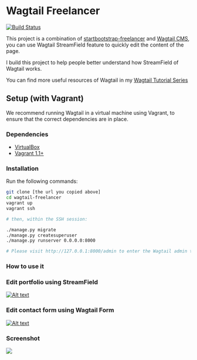 # Wagtail Freelancer

[![Build Status](https://travis-ci.org/michael-yin/wagtail-freelancer.svg?branch=master)](https://travis-ci.org/michael-yin/wagtail-freelancer)

This project is a combination of [startbootstrap-freelancer](https://github.com/BlackrockDigital/startbootstrap-freelancer) and [Wagtail CMS](https://github.com/wagtail/wagtail), you can use Wagtail StreamField feature to quickly edit the content of the page.

I build this project to help people better understand how StreamField of Wagtail works.

You can find more useful resources of Wagtail in my [Wagtail Tutorial Series](https://blog.michaelyin.info/wagtail-tutorials/)

Setup (with Vagrant)
--------------------

We recommend running Wagtail in a virtual machine using Vagrant, to ensure that the correct dependencies are in place.

### Dependencies
 - [VirtualBox](https://www.virtualbox.org/)
 - [Vagrant 1.1+](http://www.vagrantup.com)

### Installation

Run the following commands:

```bash
git clone [the url you copied above]
cd wagtail-freelancer
vagrant up
vagrant ssh

# then, within the SSH session:

./manage.py migrate
./manage.py createsuperuser
./manage.py runserver 0.0.0.0:8000

# Please visit http://127.0.0.1:8000/admin to enter the Wagtail admin to edit the page
```

### How to use it

### Edit portfolio using StreamField

[![Alt text](https://img.youtube.com/vi/_YMm6sah1F8/0.jpg)](https://www.youtube.com/watch?v=_YMm6sah1F8)

### Edit contact form using Wagtail Form

[![Alt text](https://img.youtube.com/vi/c_ItEbb_Zhw/0.jpg)](https://www.youtube.com/watch?v=c_ItEbb_Zhw)

### Screenshot

![](https://blog.michaelyin.info/upload/images/wagtail_freelancer_page_screenshot.original.png)
